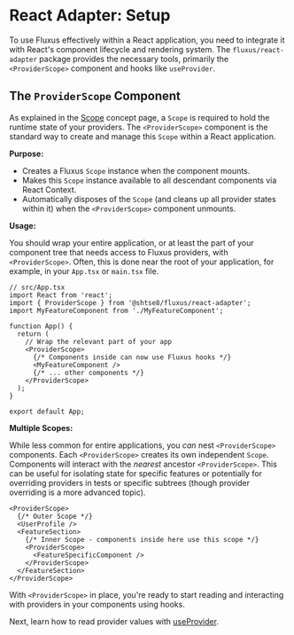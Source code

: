 # React Adapter: Setup

To use Fluxus effectively within a React application, you need to integrate it
with React's component lifecycle and rendering system. The
`fluxus/react-adapter` package provides the necessary tools, primarily the
`<ProviderScope>` component and hooks like `useProvider`.

## The `ProviderScope` Component

As explained in the [Scope](./../scope.md) concept page, a `Scope` is required
to hold the runtime state of your providers. The `<ProviderScope>` component is
the standard way to create and manage this `Scope` within a React application.

**Purpose:**

- Creates a Fluxus `Scope` instance when the component mounts.
- Makes this `Scope` instance available to all descendant components via React
  Context.
- Automatically disposes of the `Scope` (and cleans up all provider states
  within it) when the `<ProviderScope>` component unmounts.

**Usage:**

You should wrap your entire application, or at least the part of your component
tree that needs access to Fluxus providers, with `<ProviderScope>`. Often, this
is done near the root of your application, for example, in your `App.tsx` or
`main.tsx` file.

```tsx {3,8}
// src/App.tsx
import React from 'react';
import { ProviderScope } from '@shtse8/fluxus/react-adapter';
import MyFeatureComponent from './MyFeatureComponent';

function App() {
  return (
    // Wrap the relevant part of your app
    <ProviderScope>
      {/* Components inside can now use Fluxus hooks */}
      <MyFeatureComponent />
      {/* ... other components */}
    </ProviderScope>
  );
}

export default App;
```

**Multiple Scopes:**

While less common for entire applications, you _can_ nest `<ProviderScope>`
components. Each `<ProviderScope>` creates its own independent `Scope`.
Components will interact with the _nearest_ ancestor `<ProviderScope>`. This can
be useful for isolating state for specific features or potentially for
overriding providers in tests or specific subtrees (though provider overriding
is a more advanced topic).

```tsx
<ProviderScope>
  {/* Outer Scope */}
  <UserProfile />
  <FeatureSection>
    {/* Inner Scope - components inside here use this scope */}
    <ProviderScope>
      <FeatureSpecificComponent />
    </ProviderScope>
  </FeatureSection>
</ProviderScope>
```

With `<ProviderScope>` in place, you're ready to start reading and interacting
with providers in your components using hooks.

Next, learn how to read provider values with [useProvider](./use-provider.md).
